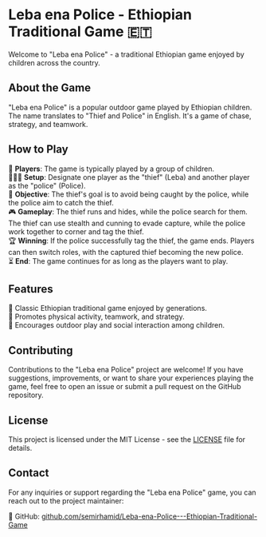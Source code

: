 # Leba ena Police - Ethiopian Traditional Game 🇪🇹

Welcome to "Leba ena Police" - a traditional Ethiopian game enjoyed by children across the country. 

## About the Game

"Leba ena Police" is a popular outdoor game played by Ethiopian children. The name translates to "Thief and Police" in English. It's a game of chase, strategy, and teamwork.

## How to Play

👥 **Players**: The game is typically played by a group of children.  
🏃‍♂️👮 **Setup**: Designate one player as the "thief" (Leba) and another player as the "police" (Police).  
🎯 **Objective**: The thief's goal is to avoid being caught by the police, while the police aim to catch the thief.  
🎮 **Gameplay**: The thief runs and hides, while the police search for them. The thief can use stealth and cunning to evade capture, while the police work together to corner and tag the thief.  
🏆 **Winning**: If the police successfully tag the thief, the game ends. Players can then switch roles, with the captured thief becoming the new police.  
⏳ **End**: The game continues for as long as the players want to play.

## Features

🎉 Classic Ethiopian traditional game enjoyed by generations.  
💪 Promotes physical activity, teamwork, and strategy.  
🌳 Encourages outdoor play and social interaction among children.

## Contributing

Contributions to the "Leba ena Police" project are welcome! If you have suggestions, improvements, or want to share your experiences playing the game, feel free to open an issue or submit a pull request on the GitHub repository.

## License

This project is licensed under the MIT License - see the [LICENSE](LICENSE) file for details.

## Contact

For any inquiries or support regarding the "Leba ena Police" game, you can reach out to the project maintainer:

🔗 GitHub: [github.com/semirhamid/Leba-ena-Police---Ethiopian-Traditional-Game](https://github.com/semirhamid/Leba-ena-Police---Ethiopian-Traditional-Game)
